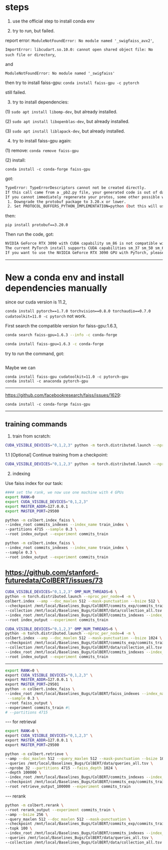 # steps

1. use the official step to install conda env

2. try to run, but failed.

report error: 
`ModuleNotFoundError: No module named '_swigfaiss_avx2'`,

`ImportError: libcudart.so.10.0: cannot open shared object file: No such file or directory`, 

and

`ModuleNotFoundError: No module named '_swigfaiss'`

then try to install faiss-gpu:
`conda install faiss-gpu -c pytorch`

still failed.

3. try to install dependencies:

(1) `sudo apt install libomp-dev`,  but already installed.

(2) `sudo apt install libopenblas-dev`, but already installed.

(3) `sudo apt install liblapack-dev`, but already installed.

4. try to install faiss-gpu again:

(1) remove:
`conda remove faiss-gpu`

(2) install:

`conda install -c conda-forge faiss-gpu`


got:

```bash
TypeError: TypeErrorDescriptors cannot not be created directly. 
If this call came from a _pb2.py file, your generated code is out of date and must be regenerated with protoc >= 3.19.0.
If you cannot immediately regenerate your protos, some other possible workarounds are:
 1. Downgrade the protobuf package to 3.20.x or lower.
 2. Set PROTOCOL_BUFFERS_PYTHON_IMPLEMENTATION=python (but this will use pure-Python parsing and will be much slower).
```

then:

`pip install protobuf==3.20.0`


Then run the code, got:

```bash
NVIDIA GeForce RTX 3090 with CUDA capability sm_86 is not compatible with the current PyTorch installation.
The current PyTorch install supports CUDA capabilities sm_37 sm_50 sm_60 sm_61 sm_70 sm_75 compute_37.
If you want to use the NVIDIA GeForce RTX 3090 GPU with PyTorch, please check the instructions at https://pytorch.org/get-started/locally/
```


-----------
# New a conda env and install dependencies manually
since our cuda version is 11.2, 

`conda install pytorch==1.7.0 torchvision==0.8.0 torchaudio==0.7.0 cudatoolkit=11.0 -c pytorch` not work.

First search the compatible version for faiss-gpu:1.6.3,

```bash
conda search faiss-gpu=1.6.3 --info -c conda-forge 
```


```bash
conda install faiss-gpu=1.6.3 -c conda-forge
```

try to run the command, got:

```bash

```


Maybe we can 
```
conda install faiss-gpu cudatoolkit=11.0 -c pytorch-gpu
conda install -c anaconda pytorch-gpu
```



----------------------
https://github.com/facebookresearch/faiss/issues/1629:

`conda install -c conda-forge faiss-gpu`


------

## training commands

1. train from scratch:

```bash
CUDA_VISIBLE_DEVICES="0,1,2,3" python -m torch.distributed.launch --nproc_per_node=4 -m colbert.train --amp --doc_maxlen 512 --mask-punctuation --bsize 64 --accum 1 --triples data/train_data.tsv --root commits_exp --experiment commits_train_cont --similarity l2 --run test.l2 
```


1.1 [Optional] Continue training from a checkpoint:

    
```bash
CUDA_VISIBLE_DEVICES="0,1,2,3" python -m torch.distributed.launch --nproc_per_node=4 -m colbert.train --amp --doc_maxlen 512 --mask-punctuation --bsize 64 --accum 1 --triples data/train_data.tsv --root commits_exp --experiment commits_train_cont --similarity l2 --run test.l2 --resume --checkpoint commits_exp/commits_train_cont/checkpoints/colbert-300000.dnn
```

2. indexing

Use faiss index for our task:

```bash
#### set the rank, we now use one machine with 4 GPUs
export RANK=0
export CUDA_VISIBLE_DEVICES="0,1,2,3"
export MASTER_ADDR=127.0.0.1
export MASTER_PORT=29500

python -m colbert.index_faiss \
--index_root commits_indexes --index_name train_index \
--partitions 4715 --sample 0.3 \
--root index_output --experiment commits_train
```

```bash
python -m colbert.index_faiss \
--index_root commits_indexes --index_name train_index \
--sample 0.3 \
--root index_output --experiment commits_train
```



https://github.com/stanford-futuredata/ColBERT/issues/73
---
```bash
CUDA_VISIBLE_DEVICES="0,1,2,3" OMP_NUM_THREADS=6 \
python -m torch.distributed.launch --nproc_per_node=4 -m \
colbert.index --amp --doc_maxlen 512 --mask-punctuation --bsize 512 \
--checkpoint /mnt/local/Baselines_Bugs/ColBERT/commits_exp/commits_train/train.py/test.l2/checkpoints/colbert.dnn \
--collection /mnt/local/Baselines_Bugs/ColBERT/data/collection_all.tsv \
--index_root /mnt/local/Baselines_Bugs/ColBERT/commits_indexes --index_name train_index \
--root index_output --experiment commits_train
```

```bash
CUDA_VISIBLE_DEVICES="0,1,2,3" OMP_NUM_THREADS=6 \
python -m torch.distributed.launch --nproc_per_node=4 -m \
colbert.index --amp --doc_maxlen 512 --mask-punctuation --bsize 1024 \
--checkpoint /mnt/local/Baselines_Bugs/ColBERT/commits_exp/commits_train/train.py/test.l2/checkpoints/colbert.dnn \
--collection /mnt/local/Baselines_Bugs/ColBERT/data/collection_all.tsv \
--index_root /mnt/local/Baselines_Bugs/ColBERT/commits_indexes --index_name train_index \
--root index_output --experiment commits_train

```



---

```bash
export RANK=0 \
export CUDA_VISIBLE_DEVICES="0,1,2,3" \
export MASTER_ADDR=127.0.0.1 \
export MASTER_PORT=29501 
python -m colbert.index_faiss \
--index_root /mnt/local/Baselines_Bugs/ColBERT/faiss_indexes --index_name train_index \
 --sample 0.3 \
--root faiss_output \
--experiment commits_train #\
# --partitions 4715 
```





--- for retrieval

```bash
export RANK=0 \
export CUDA_VISIBLE_DEVICES="0,1,2,3" \
export MASTER_ADDR=127.0.0.1 \
export MASTER_PORT=29500

python -m colbert.retrieve \
--amp --doc_maxlen 512 --query_maxlen 512 --mask-punctuation --bsize 1024 \
--queries /mnt/local/Baselines_Bugs/ColBERT/data/queries_all.tsv \
--nprobe 32 --partitions 4715 --faiss_depth 1024 \
--depth 100000 \
--index_root /mnt/local/Baselines_Bugs/ColBERT/commits_indexes --index_name train_index \
--checkpoint /mnt/local/Baselines_Bugs/ColBERT/commits_exp/commits_train/train.py/test.l2/checkpoints/colbert.dnn \
--root retrieve_output_100000 --experiment commits_train
```

--- rerank

```bash
python -m colbert.rerank \
--root rerank_output --experiment commits_train \
--amp --bsize 256 \
--query_maxlen 512 --doc_maxlen 512 --mask-punctuation \
--checkpoint /mnt/local/Baselines_Bugs/ColBERT/commits_exp/commits_train/train.py/test.l2/checkpoints/colbert.dnn \
--topk 100 \
--index_root /mnt/local/Baselines_Bugs/ColBERT/commits_indexes --index_name train_index \
--queries /mnt/local/Baselines_Bugs/ColBERT/data/queries_all.tsv \
--collection /mnt/local/Baselines_Bugs/ColBERT/data/collection_all.tsv
```